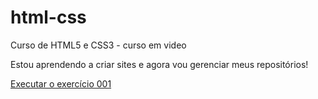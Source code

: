 # html-css
 Curso de HTML5 e CSS3 - curso em video

Estou aprendendo a criar sites e agora vou gerenciar meus repositórios!

<a href="https://monteirojoadysson.github.io/html-css/exercicios/ex001/index.html"> Executar o exercício 001 </a>